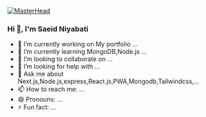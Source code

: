 [![MasterHead](https://visme.co/blog/wp-content/uploads/2019/10/animated-presentation-software-header.gif)]()

### Hi 👋, I'm Saeid Niyabati


- 🔭 I’m currently working on My portfolio ...
- 🌱 I’m currently learning MongoDB,Node.js ...
- 👯 I’m looking to collaborate on ...
- 🤔 I’m looking for help with ...
- 💬 Ask me about Next.js,Node.js,express,React.js,PWA,Mongodb,Tailwindcss,...
- 📫 How to reach me: ...
- 😄 Pronouns: ...
- ⚡ Fun fact: ...
